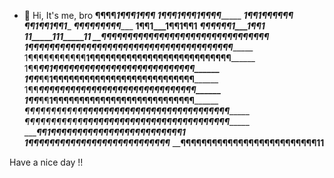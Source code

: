 - 👋 Hi, It's me, bro
______________¶¶¶¶___1¶¶¶___1¶¶¶__________________
_______________1¶¶¶1___¶¶¶1___¶¶¶¶________________
_________________1¶¶1____¶¶¶____¶¶¶_______________
___________________¶¶1____¶¶1____¶¶1______________
___________________¶¶¶____¶¶¶____¶¶¶______________
__________________1¶¶1___1¶¶1____¶¶1______________
_________________¶¶¶____¶¶¶1___1¶¶1_______________
________________11_____111_____11_________________
__________¶¶¶¶¶¶¶¶¶¶¶¶¶¶¶¶¶¶¶¶¶¶¶¶¶¶¶¶¶¶¶¶________
1¶¶¶¶¶¶¶¶¶¶¶__¶¶¶¶¶¶¶¶¶¶¶¶¶¶¶¶¶¶¶¶¶¶¶¶¶¶¶¶________
1¶¶¶¶¶¶¶¶¶¶¶__1¶¶¶¶¶¶¶¶¶¶¶¶¶¶¶¶¶¶¶¶¶¶¶¶¶¶¶________
1¶¶_______¶¶__1¶¶¶¶¶¶¶¶¶¶¶¶¶¶¶¶¶¶¶¶¶¶¶¶¶¶¶________
1¶¶_______¶¶__1¶¶¶¶¶¶¶¶¶¶¶¶¶¶¶¶¶¶¶¶¶¶¶¶¶¶¶________
1¶¶_______¶¶__¶¶¶¶¶¶¶¶¶¶¶¶¶¶¶¶¶¶¶¶¶¶¶¶¶¶¶¶________
1¶¶_______¶¶__1¶¶¶¶¶¶¶¶¶¶¶¶¶¶¶¶¶¶¶¶¶¶¶¶¶¶¶________
_¶¶¶¶¶¶¶¶¶¶¶__¶¶¶¶¶¶¶¶¶¶¶¶¶¶¶¶¶¶¶¶¶¶¶¶¶¶¶¶________
_¶¶¶¶¶¶¶¶¶¶¶__¶¶¶¶¶¶¶¶¶¶¶¶¶¶¶¶¶¶¶¶¶¶¶¶¶¶¶¶________
__________¶¶___1¶¶¶¶¶¶¶¶¶¶¶¶¶¶¶¶¶¶¶¶¶¶¶¶¶1________
__________1¶¶___¶¶¶¶¶¶¶¶¶¶¶¶¶¶¶¶¶¶¶¶¶¶¶¶¶_________
____________¶¶¶¶¶¶¶¶¶¶¶¶¶¶¶¶¶¶¶¶¶¶¶¶¶¶11__________

Have a nice day !!
<!---
xusonuoc/xusonuoc is a ✨ special ✨ repository because its `README.md` (this file) appears on your GitHub profile.
You can click the Preview link to take a look at your changes.
--->
